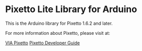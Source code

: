 # Pixetto Lite Library for Arduino

This is the Arduino library for Pixetto 1.6.2 and later.

For more information about Pixetto, please visit at:

[VIA Pixetto](https://pixetto.ai/)
[Pixetto Developer Guide](https://learn.pixetto.ai/)
